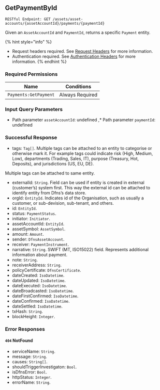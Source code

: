 
## GetPaymentById
`RESTful Endpoint: GET /assets/asset-accounts/{assetAccountId}/payments/{paymentId}`

Given an `AssetAccountId` and `PaymentId`, returns a specific `Payment` entity.

{% hint style="info" %}
* Request headers required. See [Request Headers](../../../getting-started/request-headers.md "mention") for more information.
* Authentication required. See [Authentication Headers](../../../getting-started/request-headers.md#authentication-headers) for more information.
{% endhint %}

### Required Permissions

| Name                            | Conditions      |
| ------------------------------- | --------------- |
| `Payments:GetPayment`           | Always Required |

### Input Query Parameters
* Path parameter `assetAccountId`: undefined ,* Path parameter `paymentId`: undefined

### Successful Response
* tags: `Tag[]`. Multiple tags can be attached to an entity to categorise or otherwise mark it. For example tags could indicate risk (High, Medium, Low), departments (Trading, Sales, IT), purpose (Treasury, Hot, Deposits), and jurisdictions (US, EU, DE).

Multiple tags can be attached to same entity.
* externalId: `String`. Field can be used if entity is created in external (customer’s) system first. This way the external id can be attached to identify entity from Dfns’s data store.
* orgId: `EntityId`. Indicates id of the Organisation, such as usually a customer, or sub-devision, sub-tenant, and others.
* id: `EntityId`. 
* status: `PaymentStatus`. 
* initiator: `Initiator`. 
* assetAccountId: `EntityId`. 
* assetSymbol: `AssetSymbol`. 
* amount: `Amount`. 
* sender: `DfnsAssetAccount`. 
* receiver: `PaymentInstrument`. 
* narrative: `String`. SWIFT (MT, ISO15022) field. Represents additional information about payment.
* note: `String`. 
* receiverAddress: `String`. 
* policyCertificate: `DfnsCertificate`. 
* dateCreated: `IsoDatetime`. 
* dateUpdated: `IsoDatetime`. 
* dateExecuted: `IsoDatetime`. 
* dateBroadcasted: `IsoDatetime`. 
* dateFirstConfirmed: `IsoDatetime`. 
* dateConfirmed: `IsoDatetime`. 
* dateSettled: `IsoDatetime`. 
* txHash: `String`. 
* blockHeight: `Integer`.
### Error Responses
#### `404` **NotFound** 

* serviceName: `String`. 
* message: `String`. 
* causes: `String[]`. 
* shouldTriggerInvestigaton: `Bool`. 
* isDfnsError: `Bool`. 
* httpStatus: `Integer`. 
* errorName: `String`.


